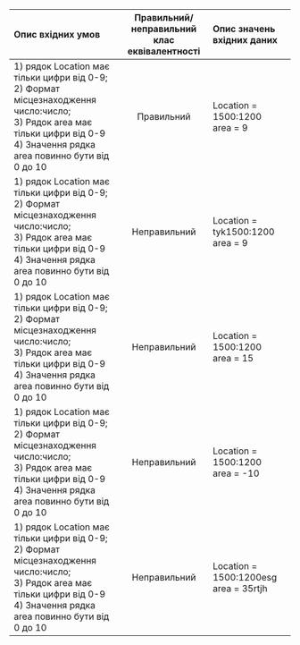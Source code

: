 |Опис вхідних умов|Правильний/неправильний <br> клас еквівалентності|Опис значень вхідних даних|
|:-|:-:|:-|
|1) рядок Location має тільки цифри від 0-9; <br> 2) Формат місцезнаходження число:число; <br> 3) Рядок area має тільки цифри від 0-9 <br> 4) Значення рядка area повинно бути від 0 до 10 |Правильний|Location  = 1500:1200 <br> area = 9|
|1) рядок Location має тільки цифри від 0-9; <br> 2) Формат місцезнаходження число:число; <br> 3) Рядок area має тільки цифри від 0-9 <br> 4) Значення рядка area повинно бути від 0 до 10 |Неправильний|Location  = tyk1500:1200 <br> area = 9|
|1) рядок Location має тільки цифри від 0-9; <br> 2) Формат місцезнаходження число:число; <br> 3) Рядок area має тільки цифри від 0-9 <br> 4) Значення рядка area повинно бути від 0 до 10 |Неправильний|Location  = 1500:1200 <br> area = 15|
|1) рядок Location має тільки цифри від 0-9; <br> 2) Формат місцезнаходження число:число; <br> 3) Рядок area має тільки цифри від 0-9 <br> 4) Значення рядка area повинно бути від 0 до 10 |Неправильний|Location  = 1500:1200 <br> area = -10|
|1) рядок Location має тільки цифри від 0-9; <br> 2) Формат місцезнаходження число:число; <br> 3) Рядок area має тільки цифри від 0-9 <br> 4) Значення рядка area повинно бути від 0 до 10 |Неправильний|Location  = 1500:1200esg <br> area = 35rtjh
